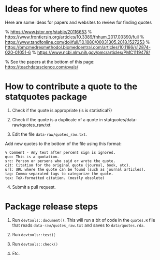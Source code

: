 
# Ideas for where to find new quotes

Here are some ideas for papers and websites to review for finding quotes

% https://www.jstor.org/stable/20116653
% https://www.frontiersin.org/articles/10.3389/fnhum.2017.00390/full
% https://www.tandfonline.com/doi/full/10.1080/00031305.2018.1527253
% https://bmcmedresmethodol.biomedcentral.com/articles/10.1186/s12874-020-01051-6
% https://www.ncbi.nlm.nih.gov/pmc/articles/PMC1119478/

% See the papers at the bottom of this page: https://teachdatascience.com/pvals/


# How to contribute a quote to the statquotes package

1. Check if the quote is appropriate (is is statistical?)

2. Check if the quote is a duplicate of a quote in statquotes/data-raw/quotes_raw.txt

3. Edit the file `data-raw/quotes_raw.txt`.

Add new quotes to the bottom of the file using this format:

```
% Comment - Any text after percent sign is ignored.
quo: This is a quotation.
src: Person or persons who said or wrote the quote.
cit: Citation for the original quote (journal, book, etc).
url: URL where the quote can be found (such as journal articles).
tag: Comma-separated tags to categorize the quote.
tex: TeX-formatted citation. (mostly obsolete)
```

4. Submit a pull request.


# Package release steps

1. Run `devtools::document()`.
This will run a bit of code in the `quotes.R` file that reads `data-raw/quotes_raw.txt` and saves to `data/quotes.rda`.

2. Run `devtools::test()`

3. Run `devtools::check()`

4. Etc.

